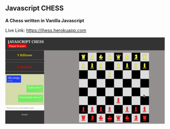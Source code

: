 ## Javascript CHESS
**A Chess written in Vanilla Javascript**

Live Link: https://jhess.herokuapp.com

![](client/images/screenshot.png)